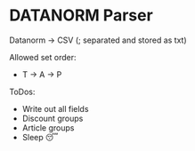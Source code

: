 # DATANORM Parser
Datanorm -> CSV (; separated and stored as txt)

Allowed set order:
 + T -> A -> P

ToDos:
 + Write out all fields
 + Discount groups
 + Article groups
 + Sleep 😴
